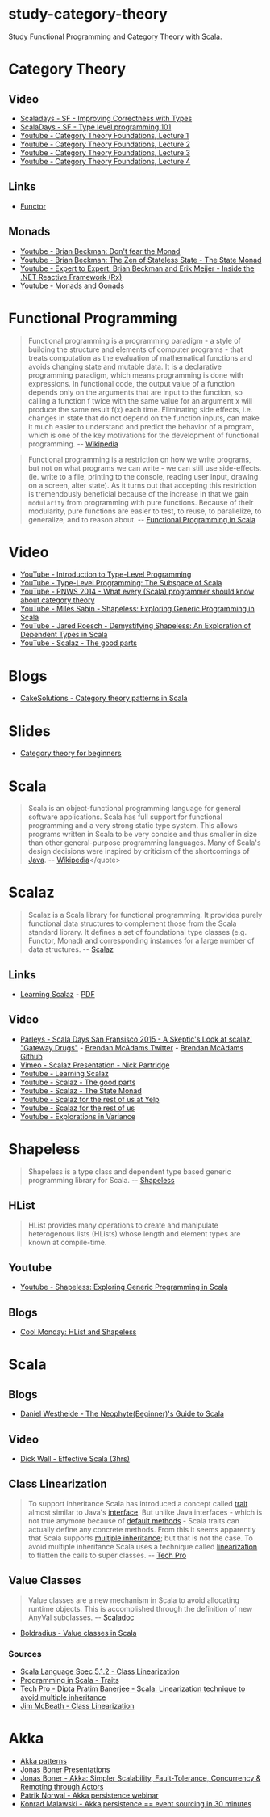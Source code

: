 # study-category-theory
Study Functional Programming and Category Theory with [Scala](http://www.scala-lang.org/).

# Category Theory

## Video
- [Scaladays - SF - Improving Correctness with Types](https://www.parleys.com/tutorial/improving-correctness-with-types)
- [ScalaDays - SF - Type level programming 101](https://www.parleys.com/tutorial/type-level-programming-scala-101)
- [Youtube - Category Theory Foundations, Lecture 1](https://www.youtube.com/watch?v=ZKmodCApZwk)
- [Youtube - Category Theory Foundations, Lecture 2](https://www.youtube.com/watch?v=TQYjekxqw-Q)
- [Youtube - Category Theory Foundations, Lecture 3](https://www.youtube.com/watch?v=BOynNljjbeg)
- [Youtube - Category Theory Foundations, Lecture 4](https://www.youtube.com/watch?v=8fZmdhLLgs4)

## Links
- [Functor](http://www.encyclopediaofmath.org/index.php/Functor)

## Monads
- [Youtube - Brian Beckman: Don't fear the Monad](https://www.youtube.com/watch?v=ZhuHCtR3xq8)
- [Youtube - Brian Beckman: The Zen of Stateless State - The State Monad](https://www.youtube.com/watch?v=XxzzJiXHOJs)
- [Youtube - Expert to Expert: Brian Beckman and Erik Meijer - Inside the .NET Reactive Framework (Rx)](https://www.youtube.com/watch?v=looJcaeboBY)
- [Youtube - Monads and Gonads](https://www.youtube.com/watch?v=b0EF0VTs9Dc)

# Functional Programming
> Functional programming is a programming paradigm - a style of building the structure and elements of computer programs - that treats computation as the evaluation of mathematical functions and avoids changing state and mutable data. It is a declarative programming paradigm, which means programming is done with expressions. In functional code, the output value of a function depends only on the arguments that are input to the function, so calling a function f twice with the same value for an argument x will produce the same result f(x) each time. Eliminating side effects, i.e. changes in state that do not depend on the function inputs, can make it much easier to understand and predict the behavior of a program, which is one of the key motivations for the development of functional programming.
-- <quote>[Wikipedia](http://en.wikipedia.org/wiki/Functional_programming)</quote>

> Functional programming is a restriction on how we write programs, but not on what programs we can write - we can still use side-effects. (ie. write to a file, printing to the console, reading user input, drawing on a screen, alter state). As it turns out that accepting this restriction is tremendously beneficial because of the increase in that we gain `modularity` from programming with pure functions. Because of their modularity, pure functions are easier to test, to reuse, to parallelize, to generalize, and to reason about. 
-- <quote>[Functional Programming in Scala](http://www.manning.com/bjarnason/)</quote>

# Video
- [YouTube - Introduction to Type-Level Programming](https://www.youtube.com/watch?v=WZOzxAP8NpI)
- [YouTube - Type-Level Programming: The Subspace of Scala](https://www.youtube.com/watch?v=MjzBPIvgB24)
- [YouTube - PNWS 2014 - What every (Scala) programmer should know about category theory](https://www.youtube.com/watch?v=W67LYX_1J_M)
- [YouTube - Miles Sabin - Shapeless: Exploring Generic Programming in Scala](https://www.youtube.com/watch?v=GDbNxL8bqkY)
- [YouTube - Jared Roesch - Demystifying Shapeless: An Exploration of Dependent Types in Scala](https://www.youtube.com/watch?v=VF-ISUiXIY0)
- [YouTube - Scalaz - The good parts](https://www.youtube.com/watch?v=jPdHQZnF56A)

# Blogs
- [CakeSolutions - Category theory patterns in Scala](http://www.cakesolutions.net/teamblogs/category-theory-patterns-in-scala)

# Slides
- [Category theory for beginners](http://www.slideshare.net/kenbot/category-theory-for-beginners)

# Scala
> Scala is an object-functional programming language for general software applications. Scala has full support for functional programming and a very strong static type system. This allows programs written in Scala to be very concise and thus smaller in size than other general-purpose programming languages. Many of Scala's design decisions were inspired by criticism of the shortcomings of [Java]().
-- <quote>[Wikipedia](http://en.wikipedia.org/wiki/Scala_(programming_language))</quote>

# Scalaz
> Scalaz is a Scala library for functional programming. It provides purely functional data structures to complement those from the Scala standard library. It defines a set of foundational type classes (e.g. Functor, Monad) and corresponding instances for a large number of data structures.
-- <quote>[Scalaz](https://github.com/scalaz/scalaz)</quote>

## Links
- [Learning Scalaz](http://eed3si9n.com/learning-scalaz/) -  [PDF](http://eed3si9n.com/learning-scalaz/learning-scalaz.pdf)

## Video
- [Parleys - Scala Days San Fransisco 2015 - A Skeptic's Look at scalaz' "Gateway Drugs"](https://www.parleys.com/tutorial/a-skeptics-look-scalaz-gateway-drugs) - [Brendan McAdams Twitter](https://twitter.com/rit) - [Brendan McAdams Github](https://github.com/bwmcadams)
- [Vimeo - Scalaz Presentation - Nick Partridge](https://vimeo.com/10482466)
- [Youtube - Learning Scalaz](https://www.youtube.com/watch?v=jyMIvcUxOJ0)
- [Youtube - Scalaz - The good parts](https://www.youtube.com/watch?v=jPdHQZnF56A)
- [Youtube - Scalaz - The State Monad](https://www.youtube.com/watch?v=Jg3Uv_YWJqI)
- [Youtube - Scalaz for the rest of us at Yelp](https://www.youtube.com/watch?v=kcfIH3GYXMI)
- [Youtube - Scalaz for the rest of us](https://www.youtube.com/watch?v=J3Mrwp_BzrI)
- [Youtube - Explorations in Variance](https://www.youtube.com/watch?v=VZWLRepyNvo)


# Shapeless
> Shapeless is a type class and dependent type based generic programming library for Scala.
-- <quote>[Shapeless](https://github.com/milessabin/shapeless)</quote>

## HList
> HList provides many operations to create and manipulate heterogenous lists (HLists) whose length and element types are known at compile-time.

## Youtube 
- [Youtube - Shapeless: Exploring Generic Programming in Scala](https://www.youtube.com/watch?v=GDbNxL8bqkY)

## Blogs
- [Cool Monday: HList and Shapeless](http://www.edofic.com/posts/2012-10-29-hlist-shapeless.html)

# Scala
## Blogs
- [Daniel Westheide - The Neophyte(Beginner)'s Guide to Scala](http://danielwestheide.com/scala/neophytes.html)

## Video
- [Dick Wall - Effective Scala (3hrs)](https://www.parleys.com/tutorial/effective-scala-2)

## Class Linearization
> To support inheritance Scala has introduced a concept called [trait](http://www.artima.com/pins1ed/traits.html) almost similar to Java's [interface](https://docs.oracle.com/javase/tutorial/java/IandI/createinterface.html). But unlike Java interfaces - which is not true anymore because of [default methods](https://docs.oracle.com/javase/tutorial/java/IandI/defaultmethods.html) - Scala traits can actually define any concrete methods. From this it seems apparently that Scala supports [multiple inheritance](http://en.wikipedia.org/wiki/Multiple_inheritance#The_diamond_problem); but that is not the case. To avoid multiple inheritance Scala uses a technique called [linearization](http://www.artima.com/pins1ed/traits.html#12.6) to flatten the calls to super classes. -- <quote>[Tech Pro](http://tech.pro/blog/2114/scala-linearization-technique-to-avoid-multiple-inheritance)</quote>
 
## Value Classes
> Value classes are a new mechanism in Scala to avoid allocating runtime objects. This is accomplished through the definition of new AnyVal subclasses.
-- <quote>[Scaladoc](http://docs.scala-lang.org/overviews/core/value-classes.html)</quote>

- [Boldradius - Value classes in Scala](http://boldradius.com/blog-post/VUEhpCgAACcrIm1S/value-classes-in-scala)
 
### Sources
- [Scala Language Spec 5.1.2 - Class Linearization](http://www.scala-lang.org/files/archive/spec/2.11/05-classes-and-objects.html#class-linearization)
- [Programming in Scala - Traits](http://www.artima.com/pins1ed/traits.html)
- [Tech Pro - Dipta Pratim Banerjee - Scala: Linearization technique to avoid multiple inheritance](http://tech.pro/blog/2114/scala-linearization-technique-to-avoid-multiple-inheritance)
- [Jim McBeath - Class Linearization](http://jim-mcbeath.blogspot.nl/2009/08/scala-class-linearization.html)

# Akka
- [Akka patterns](http://www.slideshare.net/romantimushev/akka-patterns)
- [Jonas Boner Presentations](http://www.slideshare.net/jboner?utm_campaign=profiletracking&utm_medium=sssite&utm_source=ssslideview)
- [Jonas Boner - Akka: Simpler Scalability, Fault-Tolerance, Concurrency & Remoting through Actors](http://www.slideshare.net/jboner/akka-simpler-scalability-faulttolerance-concurrency-remoting-through-actors)
- [Patrik Norwal - Akka persistence webinar](http://www.slideshare.net/patriknw/akka-persistence-webinar)
- [Konrad Malawski - Akka persistence == event sourcing in 30 minutes](http://www.slideshare.net/ktoso/akka-persistence-event-sourcing-in-30-minutes)
